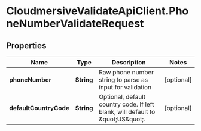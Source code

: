 # CloudmersiveValidateApiClient.PhoneNumberValidateRequest

## Properties
Name | Type | Description | Notes
------------ | ------------- | ------------- | -------------
**phoneNumber** | **String** | Raw phone number string to parse as input for validation | [optional] 
**defaultCountryCode** | **String** | Optional, default country code.  If left blank, will default to \&quot;US\&quot;. | [optional] 


